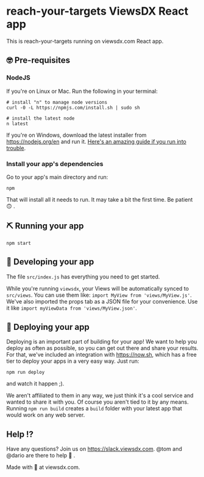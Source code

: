 # reach-your-targets ViewsDX React app

This is reach-your-targets running on viewsdx.com React app.

## 🤓 Pre-requisites
### NodeJS

If you're on Linux or Mac. Run the following in your terminal:
```
# install "n" to manage node versions
curl -0 -L https://npmjs.com/install.sh | sudo sh

# install the latest node
n latest
```

If you're on Windows, download the latest installer from https://nodejs.org/en and run it.
[Here's an amazing guide if you run into
trouble](http://blog.teamtreehouse.com/install-node-js-npm-windows).

### Install your app's dependencies

Go to your app's main directory and run:

```
npm
```

That will install all it needs to run. It may take a bit the first time. Be patient 🙃 .

## ⛏ Running your app

```
npm start
```

## 🎨 Developing your app

The file `src/index.js` has everything you need to get started.

While you're running `viewsdx`, your Views will be automatically synced to `src/views`.
You can use them like: `import MyView from 'views/MyView.js'`.
We've also imported the props tab as a JSON file for your convenience. Use it like `import
myViewData from 'views/MyView.json'`.

## 🎉 Deploying your app

Deploying is an important part of building for your app!
We want to help you deploy as often as possible, so you can get out there and share your results.
For that, we've included an integration with https://now.sh, which has a free tier to deploy your
apps in a very easy way. Just run:

```
npm run deploy
```

and watch it happen ;).

We aren't affiliated to them in any way, we just think it's a cool service and wanted to share it
with you.
Of course you aren't tied to it by any means. Running `npm run build` creates a `build` folder
with your latest app that would work on any web server.

## Help ⁉️ 
Have any questions? Join us on https://slack.viewsdx.com. @tom and @dario are there to help 👋 .

Made with 💚 at viewsdx.com.
